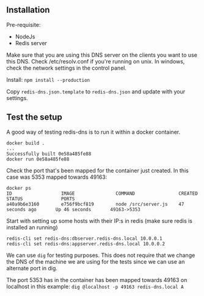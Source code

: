 
Installation
------------

Pre-requisite:

 * NodeJs
 * Redis server

Make sure that you are using this DNS server on the clients you want to use this DNS. Check /etc/resolv.conf if you're running on unix. In windows, check the network settings in the control panel.

Install: `npm install --production`

Copy `redis-dns.json.template` to `redis-dns.json` and update with your settings.


Test the setup
--------------

A good way of testing redis-dns is to run it within a docker container.

```
docker build .
...
Successfully built 0e58a485fe88
docker run 0e58a485fe88
```

Check the port that's been mapped for the container just created. In this case was 5353 mapped towards 49163:

```
docker ps
ID                  IMAGE               COMMAND                CREATED              STATUS              PORTS
a40a9b6e3160        e756f9bcf819        node /src/server.js    47 seconds ago       Up 46 seconds       49163->5353    
```

Start with setting up some hosts with their IP:s in redis (make sure redis is installed an running)

```
redis-cli set redis-dns:dbserver.redis-dns.local 10.0.0.1
redis-cli set redis-dns:appserver.redis-dns.local 10.0.0.2
```

We can use `dig` for testing purposes. This does not require that we change the DNS of the machine we
are using for the tests since we can use an alternate port in dig.

The port 5353 has in the container has been mapped towards 49163 on localhost in this example: 
`dig @localhost -p 49163 redis-dns.local A`



